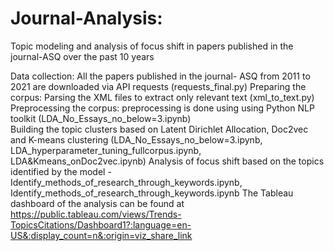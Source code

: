 # Journal-Analysis: 
Topic modeling and analysis of focus shift in papers published in the journal-ASQ over the past 10 years

Data collection: All the papers published in the journal- ASQ from 2011 to 2021 are downloaded via API requests (requests_final.py) 
Preparing the corpus: Parsing the XML files to extract only relevant text (xml_to_text.py)  
Preprocessing the corpus: preprocessing is done using using Python NLP toolkit (LDA_No_Essays_no_below=3.ipynb)  
Building the topic clusters based on Latent Dirichlet Allocation, Doc2vec and K-means clustering (LDA_No_Essays_no_below=3.ipynb, LDA_hyperparameter_tuning_fullcorpus.ipynb, LDA&Kmeans_onDoc2vec.ipynb)
Analysis of focus shift based on the topics identified by the model - Identify_methods_of_research_through_keywords.ipynb, Identify_methods_of_research_through_keywords.ipynb
The Tableau dashboard of the analysis can be found at https://public.tableau.com/views/Trends-TopicsCitations/Dashboard1?:language=en-US&:display_count=n&:origin=viz_share_link 
